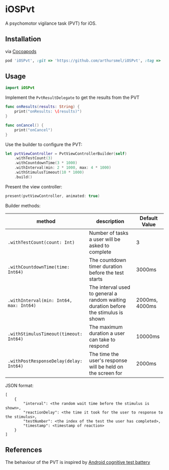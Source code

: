 # iOSPvt

A psychomotor vigilance task (PVT) for iOS.

## Installation

via [Cocoapods](https://cocoapods.org)

```ruby
pod 'iOSPvt', :git => 'https://github.com/arthursmel/iOSPvt', :tag => '0.0.3'
```

## Usage

```swift
import iOSPvt
```

Implement the `PvtResultDelegate` to get the results from the PVT
```swift
func onResults(results: String) {
    print("onResults: \(results)")
}

func onCancel() {
    print("onCancel")
}
```

Use the builder to configure the PVT:

```swift
let pvtViewController = PvtViewControllerBuilder(self)
    .withTestCount(3)
    .withCountdownTime(3 * 1000)
    .withInterval(min: 2 * 1000, max: 4 * 1000)
    .withStimulusTimeout(10 * 1000)
    .build()
```

Present the view controller:

```swift
present(pvtViewController, animated: true)
```

Builder methods:

method | description | Default Value
--- | --- | ---
`.withTestCount(count: Int)` | Number of tasks a user will be asked to complete | 3
`.withCountdownTime(time: Int64)` | The countdown timer duration before the test starts | 3000ms
`.withInterval(min: Int64, max: Int64)` | The interval used to general a random waiting duration before the stimulus is shown | 2000ms, 4000ms
`.withStimulusTimeout(timeout: Int64)` | The maximum duration a user can take to respond | 10000ms
`.withPostResponseDelay(delay: Int64)` | The time the user's response will be held on the screen for | 2000ms

JSON format:
```
[
    {
        "interval": <the random wait time before the stimulus is shown>,
        "reactionDelay": <the time it took for the user to response to the stimulus>,
        "testNumber": <the index of the test the user has completed>,
        "timestamp": <timestamp of reaction>
    }
]

```

## References
The behaviour of the PVT is inspired by [Android cognitive test battery](https://github.com/movisens/AndroidCognitiveTestBattery)
